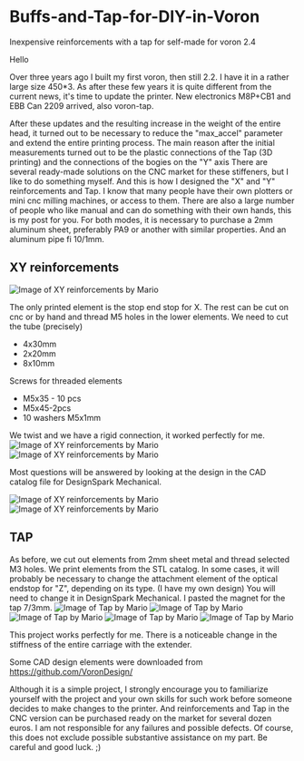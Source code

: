 # Buffs-and-Tap-for-DIY-in-Voron
Inexpensive reinforcements with a tap for self-made for voron 2.4

Hello

Over three years ago I built my first voron, then still 2.2. I have it in a rather large size 450*3. As after these few years it is quite different from the current news, it's time to update the printer. New electronics M8P+CB1 and EBB Can 2209 arrived, also voron-tap.

After these updates and the resulting increase in the weight of the entire head, it turned out to be necessary to reduce the "max_accel" parameter and extend the entire printing process.
The main reason after the initial measurements turned out to be the plastic connections of the Tap (3D printing) and the connections of the bogies on the "Y" axis
There are several ready-made solutions on the CNC market for these stiffeners, but I like to do something myself. And this is how I designed the "X" and "Y" reinforcements and Tap.
I know that many people have their own plotters or mini cnc milling machines, or access to them. There are also a large number of people who like manual and can do something with their own hands, this is my post for you. For both modes, it is necessary to purchase a 2mm aluminum sheet, preferably PA9 or another with similar properties. And an aluminum pipe fi 10/1mm.
## XY reinforcements<br/>

![Image of XY reinforcements by Mario](https://github.com/mario73z/buffs-and-Tap-for-DIY-in-voron/blob/main/Jpg/20230516_125437371_iOS-m.jpg)

The only printed element is the stop end stop for X. The rest can be cut on cnc or by hand and thread M5 holes in the lower elements.
We need to cut the tube (precisely) <br/>
* 4x30mm <br/>
* 2x20mm <br/>
* 8x10mm <br/>

Screws for threaded elements <br/>
* M5x35 - 10 pcs <br/>
* M5x45-2pcs <br/>
* 10 washers M5x1mm <br/>

We twist and we have a rigid connection, it worked perfectly for me.
![Image of XY reinforcements by Mario](https://github.com/mario73z/buffs-and-Tap-for-DIY-in-voron/blob/main/Jpg/20230517_072044929_iOS-m.jpg)
![Image of XY reinforcements by Mario](https://github.com/mario73z/buffs-and-Tap-for-DIY-in-voron/blob/main/Jpg/20230517_072039420_iOS-m.jpg)

  Most questions will be answered by looking at the design in the CAD catalog file for DesignSpark Mechanical.<br/>

![Image of XY reinforcements by Mario](https://github.com/mario73z/buffs-and-Tap-for-DIY-in-voron/blob/main/Jpg/dsm1-m.jpg)
![Image of XY reinforcements by Mario](https://github.com/mario73z/buffs-and-Tap-for-DIY-in-voron/blob/main/Jpg/dsm2-m.jpg)

## TAP<br/>
As before, we cut out elements from 2mm sheet metal and thread selected M3 holes. We print elements from the STL catalog. In some cases, it will probably be necessary to change the attachment element of the optical endstop for "Z", depending on its type. (I have my own design) You will need to change it in DesignSpark Mechanical.
I pasted the magnet for the tap 7/3mm.
![Image of Tap by Mario](https://github.com/mario73z/buffs-and-Tap-for-DIY-in-voron/blob/main/Jpg/20230516_163716491_iOS-m.jpg)
![Image of Tap by Mario](https://github.com/mario73z/buffs-and-Tap-for-DIY-in-voron/blob/main/Jpg/20230516_171852115_iOS-m.jpg)
![Image of Tap by Mario](https://github.com/mario73z/buffs-and-Tap-for-DIY-in-voron/blob/main/Jpg/20230516_173454670_iOS-m.jpg)
![Image of Tap by Mario](https://github.com/mario73z/buffs-and-Tap-for-DIY-in-voron/blob/main/Jpg/20230516_203652587_iOS-m.jpg)
![Image of Tap by Mario](https://github.com/mario73z/buffs-and-Tap-for-DIY-in-voron/blob/main/Jpg/dsm3-m.jpg)


This project works perfectly for me. There is a noticeable change in the stiffness of the entire carriage with the extender.

Some CAD design elements were downloaded from https://github.com/VoronDesign/

Although it is a simple project, I strongly encourage you to familiarize yourself with the project and your own skills for such work before someone decides to make changes to the printer. And reinforcements and Tap in the CNC version can be purchased ready on the market for several dozen euros. I am not responsible for any failures and possible defects. Of course, this does not exclude possible substantive assistance on my part. Be careful and good luck. ;)

